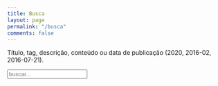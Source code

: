 ```yaml
---
title: Busca
layout: page
permalink: "/busca"
comments: false
---
```


<p> Título, tag, descrição, conteúdo ou data de publicação (2020, 2016-02, 2016-07-21).
<!-- Html Elements for Search -->
<div id="search-container">
<input type="text" id="search-input" placeholder="buscar...">
<ul id="results-container"></ul>
</div>

<!-- Script pointing to search-script.js -->
<script src="{{site.baseurl}}/assets/js/simple-jekyll-search.min.js" type="text/javascript"></script>

<!-- Configuration -->
<script>
SimpleJekyllSearch({
  searchInput: document.getElementById('search-input'),
  resultsContainer: document.getElementById('results-container'),
  json: '{{site.baseurl}}/search.json'
})
</script> 
